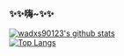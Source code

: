 ### ✨✨嗨~✨✨

<!--
**wadxs90123/wadxs90123** is a ✨ _special_ ✨ repository because its `README.md` (this file) appears on your GitHub profile.

Here are some ideas to get you started:

- 🔭 I’m currently working on ...
- 🌱 I’m currently learning ...
- 👯 I’m looking to collaborate on ...
- 🤔 I’m looking for help with ...
- 💬 Ask me about ...
- 📫 How to reach me: ...
- 😄 Pronouns: ...
- ⚡ Fun fact: ...
-->
[![wadxs90123's github stats](https://github-readme-stats.vercel.app/api?username=wadxs90123&theme=gruvbox)](https://github.com/wadxs90123/github-readme-stats)  
[![Top Langs](https://github-readme-stats.vercel.app/api/top-langs/?username=wadxs90123&layout=compact&theme=gruvbox)](https://github.com/wadxs90123/github-readme-stats)
